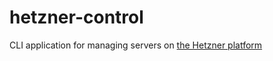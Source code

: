 # hetzner-control
CLI application for managing servers on [the Hetzner platform](https://www.hetzner.com/)

